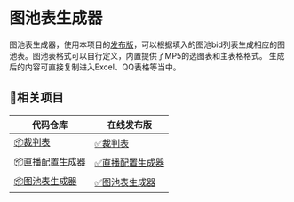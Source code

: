 # 图池表生成器

图池表生成器，使用本项目的[发布版](https://mp5tournament.github.io/map_pool_sheet/)，可以根据填入的图池bid列表生成相应的图池表。图池表格式可以自行定义，内置提供了MP5的选图表和主表格格式。
生成后的内容可直接复制进入Excel、QQ表格等当中。

## 🔗相关项目

|代码仓库|在线发布版|
|-|-|
|[📦裁判表](https://github.com/mp5tournament/referee_sheet)|[✅裁判表](https://mp5tournament.github.io/referee_sheet/)|
|[📦直播配置生成器](https://github.com/mp5tournament/streaming_config)|[✅直播配置生成器](https://mp5tournament.github.io/streaming_config/)|
|[📦图池表生成器](https://github.com/mp5tournament/map_pool_sheet)|[✅图池表生成器](https://mp5tournament.github.io/map_pool_sheet/)|
